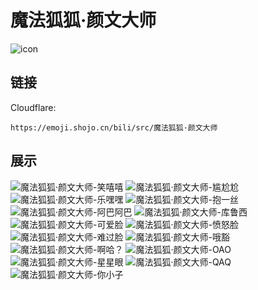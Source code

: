 # 魔法狐狐·颜文大师
![icon](https://emoji.shojo.cn/bili/src/魔法狐狐·颜文大师/icon.png)
## 链接
Cloudflare:
```
https://emoji.shojo.cn/bili/src/魔法狐狐·颜文大师
```
## 展示
![魔法狐狐·颜文大师-笑嘻嘻](https://emoji.shojo.cn/bili/src/魔法狐狐·颜文大师/魔法狐狐·颜文大师-笑嘻嘻.png)
![魔法狐狐·颜文大师-尴尬尬](https://emoji.shojo.cn/bili/src/魔法狐狐·颜文大师/魔法狐狐·颜文大师-尴尬尬.png)
![魔法狐狐·颜文大师-乐嘿嘿](https://emoji.shojo.cn/bili/src/魔法狐狐·颜文大师/魔法狐狐·颜文大师-乐嘿嘿.png)
![魔法狐狐·颜文大师-抱一丝](https://emoji.shojo.cn/bili/src/魔法狐狐·颜文大师/魔法狐狐·颜文大师-抱一丝.png)
![魔法狐狐·颜文大师-阿巴阿巴](https://emoji.shojo.cn/bili/src/魔法狐狐·颜文大师/魔法狐狐·颜文大师-阿巴阿巴.png)
![魔法狐狐·颜文大师-库鲁西](https://emoji.shojo.cn/bili/src/魔法狐狐·颜文大师/魔法狐狐·颜文大师-库鲁西.png)
![魔法狐狐·颜文大师-可爱脸](https://emoji.shojo.cn/bili/src/魔法狐狐·颜文大师/魔法狐狐·颜文大师-可爱脸.png)
![魔法狐狐·颜文大师-愤怒脸](https://emoji.shojo.cn/bili/src/魔法狐狐·颜文大师/魔法狐狐·颜文大师-愤怒脸.png)
![魔法狐狐·颜文大师-难过脸](https://emoji.shojo.cn/bili/src/魔法狐狐·颜文大师/魔法狐狐·颜文大师-难过脸.png)
![魔法狐狐·颜文大师-哦豁](https://emoji.shojo.cn/bili/src/魔法狐狐·颜文大师/魔法狐狐·颜文大师-哦豁.png)
![魔法狐狐·颜文大师-啊哈？](https://emoji.shojo.cn/bili/src/魔法狐狐·颜文大师/魔法狐狐·颜文大师-啊哈？.png)
![魔法狐狐·颜文大师-OAO](https://emoji.shojo.cn/bili/src/魔法狐狐·颜文大师/魔法狐狐·颜文大师-OAO.png)
![魔法狐狐·颜文大师-星星眼](https://emoji.shojo.cn/bili/src/魔法狐狐·颜文大师/魔法狐狐·颜文大师-星星眼.png)
![魔法狐狐·颜文大师-QAQ](https://emoji.shojo.cn/bili/src/魔法狐狐·颜文大师/魔法狐狐·颜文大师-QAQ.png)
![魔法狐狐·颜文大师-你小子](https://emoji.shojo.cn/bili/src/魔法狐狐·颜文大师/魔法狐狐·颜文大师-你小子.png)
